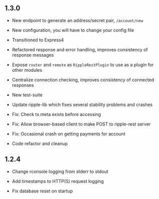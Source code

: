 ## 1.3.0

+ New endpoint to generate an address/secret pair, `/account/new`

+ New configuration, you will have to change your config file

+ Transitioned to Express4

+ Refactored response and error handling, improves consistency of response messages

+ Expose `router` and `remote` as `RippleRestPlugin` to use as a plugin for other modules

+ Centralize connection checking, improves consistency of connected responses

+ New test-suite

+ Update ripple-lib which fixes several stability problems and crashes

+ Fix: Check tx.meta exists before accessing

+ Fix: Allow browser-based client to make POST to ripple-rest server

+ Fix: Occasional crash on getting payments for account

+ Code refactor and cleanup


## 1.2.4

+ Change rconsole logging from stderr to stdout

+ Add timestamps to HTTP(S) request logging

+ Fix database reset on startup